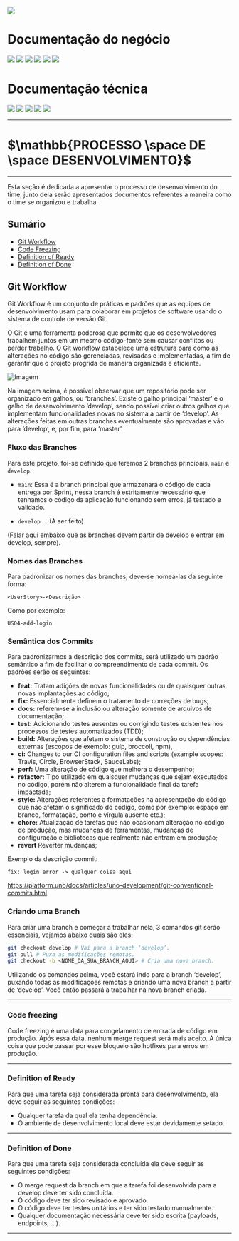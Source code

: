 

[![](https://img.shields.io/badge/Home-000000?style=for-the-badge&logo=markdown&logoColor=white)](home)

# Documentação do negócio
[![](https://img.shields.io/badge/Sprints-000000?style=for-the-badge&logo=markdown&logoColor=white)](sprints)
[![](https://img.shields.io/badge/Requisitos-000000?style=for-the-badge&logo=markdown&logoColor=white)](requisitos)
[![](https://img.shields.io/badge/Processos-FF7518?style=for-the-badge&logo=markdown&logoColor=black)](processos)
[![](https://img.shields.io/badge/Gerência-000000?style=for-the-badge&logo=markdown&logoColor=white)](gerencia)
[![](https://img.shields.io/badge/Horários-000000?style=for-the-badge&logo=markdown&logoColor=white)](horarios)
[![](https://img.shields.io/badge/squads-000000?style=for-the-badge&logo=markdown&logoColor=white)](squads)

# Documentação técnica
[![](https://img.shields.io/badge/Arquitetura-000000?style=for-the-badge&logo=markdown&logoColor=white)](arquitetura)
[![](https://img.shields.io/badge/Mockups-000000?style=for-the-badge&logo=markdown&logoColor=white)](mockups)
[![](https://img.shields.io/badge/Banco_de_dados-000000?style=for-the-badge&logo=markdown&logoColor=white)](banco_dados)
[![](https://img.shields.io/badge/Instalação-000000?style=for-the-badge&logo=markdown&logoColor=white)](instalacao)
[![](https://img.shields.io/badge/Configuração-000000?style=for-the-badge&logo=markdown&logoColor=white)](configuracao)

---
# $`\mathbb{PROCESSO \space DE \space DESENVOLVIMENTO}`$
---

Esta seção é dedicada a apresentar o processo de desenvolvimento do time, junto dela serão apresentados documentos referentes a maneira como o time se organizou e trabalha.

## Sumário

- [Git Workflow](#git-workflow)
- [Code Freezing](#code-freezing)
- [Definition of Ready](#definition-of-ready)
- [Definition of Done](#definition-of-done)

## Git Workflow

Git Workflow é um conjunto de práticas e padrões que as equipes de desenvolvimento usam para colaborar em projetos de software usando o sistema de controle de versão Git.

O Git é uma ferramenta poderosa que permite que os desenvolvedores trabalhem juntos em um mesmo código-fonte sem causar conflitos ou perder trabalho. O Git workflow estabelece uma estrutura para como as alterações no código são gerenciadas, revisadas e implementadas, a fim de garantir que o projeto progrida de maneira organizada e eficiente.

![Imagem](https://tools.ages.pucrs.br/veiculos-via-montadora/wiki/-/raw/8fc13462c45d4d57092f42dc5079c549e71a340a/pictures/processes/gitflow-example.png)

Na imagem acima, é possível observar que um repositório pode ser organizado em galhos, ou ‘branches’. Existe o galho principal ‘master’ e o galho de desenvolvimento ‘develop’, sendo possível criar outros galhos que implementam funcionalidades novas no sistema a partir de ‘develop’. As alterações feitas em outras branches eventualmente são aprovadas e vão para ‘develop’, e, por fim, para ‘master’.

### Fluxo das Branches

Para este projeto, foi-se definido que teremos 2 branches principais, `main` e `develop`.

- `main`: Essa é a branch principal que armazenará o código de cada entrega por Sprint, nessa branch é estritamente necessário que tenhamos o código da aplicação funcionando sem erros, já testado e validado.

- `develop` … (A ser feito)

(Falar aqui embaixo que as branches devem partir de develop e entrar em develop, sempre).


### Nomes das Branches

Para padronizar os nomes das branches, deve-se nomeá-las da seguinte forma:

```
<UserStory>-<Descrição>
```

Como por exemplo:
```
US04-add-login
```

### Semântica dos Commits

Para padronizarmos a descrição dos commits, será utilizado um padrão semântico a fim de facilitar o compreendimento de cada commit. Os padrões serão os seguintes:

- **feat:** Tratam adições de novas funcionalidades ou de quaisquer outras novas implantações ao código;
- **fix:** Essencialmente definem o tratamento de correções de bugs;
- **docs:** referem-se a inclusão ou alteração somente de arquivos de documentação;
- **test:** Adicionando testes ausentes ou corrigindo testes existentes nos processos de testes automatizados (TDD);
- **build:** Alterações que afetam o sistema de construção ou dependências externas (escopos de exemplo: gulp, broccoli, npm),
- **ci:** Changes to our CI configuration files and scripts (example scopes: Travis, Circle, BrowserStack, SauceLabs);
- **perf:** Uma alteração de código que melhora o desempenho;
- **refactor:** Tipo utilizado em quaisquer mudanças que sejam executados no código, porém não alterem a funcionalidade final da tarefa impactada;
- **style:** Alterações referentes a formatações na apresentação do código que não afetam o significado do código, como por exemplo: espaço em branco, formatação, ponto e vírgula ausente etc.);
- **chore:** Atualização de tarefas que não ocasionam alteração no código de produção, mas mudanças de ferramentas, mudanças de configuração e bibliotecas que realmente não entram em produção;
- **revert** Reverter mudanças;

Exemplo da descrição commit:
```
fix: login error -> qualquer coisa aqui
```

https://platform.uno/docs/articles/uno-development/git-conventional-commits.html

### Criando uma Branch

Para criar uma branch e começar a trabalhar nela, 3 comandos git serão essenciais, vejamos abaixo quais são eles:

```sh
git checkout develop # Vai para a branch ‘develop’.
git pull # Puxa as modificações remotas.
git checkout -b <NOME_DA_SUA_BRANCH_AQUI> # Cria uma nova branch.
```

Utilizando os comandos acima, você estará indo para a branch ‘develop’, puxando todas as modificações remotas e criando uma nova branch a partir de ‘develop’. Você então passará a trabalhar na nova branch criada.

---

### Code freezing

Code freezing é uma data para congelamento de entrada de código em produção. Após essa data, nenhum merge request será mais aceito. A única coisa que pode passar por esse bloqueio são hotfixes para erros em produção.

---

### Definition of Ready

Para que uma tarefa seja considerada pronta para desenvolvimento, ela deve seguir as seguintes condições:
- Qualquer tarefa da qual ela tenha dependência.
- O ambiente de desenvolvimento local deve estar devidamente setado.

---

### Definition of Done

Para que uma tarefa seja considerada concluída ela deve seguir as seguintes condições:
- O merge request da branch em que a tarefa foi desenvolvida para a develop deve ter sido concluída.
- O código deve ter sido revisado e aprovado.
- O código deve ter testes unitários e ter sido testado manualmente.
- Qualquer documentação necessária deve ter sido escrita (payloads, endpoints, ...).

---
